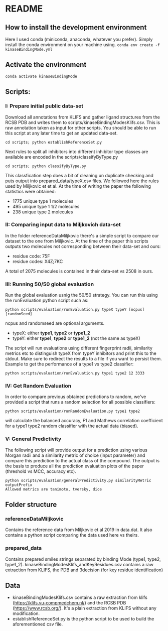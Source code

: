 # README

## How to install the development environment
Here I used conda (miniconda, anaconda, whatever you prefer).
Simply install the conda environment on your machine using.
`conda env create -f kinaseBindingMode.yml`

## Activate the environment
`conda activate kinaseBindingMode`

## Scripts:

### I: Prepare initial public data-set
Download all annotations from KLIFS and gather ligand structures from the RCSB PDB and writes them to scripts/kinaseBindingModesKlifs.csv. This is raw annotation taken as input for other scripts. You should be able to run this script at any later time to get an updated data-set.

`cd scripts; python establishReferenceSet.py`

Next rules to split all inhibitors into different inhibitor type classes are available are encoded in the scripts/classifyByType.py

`cd scripts; python classifyByType.py`

This classfication step does a bit of cleaning un duplicate checking and puts output into prepared_data/typeX.csv files. We followed here the rules used by Miljkovic et et al.
At the time of writing the paper the following statistics were obtained: 
- 1775 unique type 1 molecules
- 495 unique type 1 1/2 molecules
- 238 unique type 2 molecules

### II: Comparing input data to Miljkovich data-set
In the folder referenceDataMiljkovic there's a simple script to compare our dataset to the one from Miljkovic. At the time of the paper this scripts outputs two molecules not corresponding between their data-set and ours: 
- residue code: 75F
- residue codes: X4Z;7KC

A total of 2075 molecules is contained in their data-set vs 2508 in ours. 


### III: Running 50/50 global evaluation
Run the global evaluation usnig the 50/50 strategy. You can run this using the runEvaluation python script such as:

`python scripts/evaluation/runEvaluation.py typeX typeY [ncpus] [randomSeed]`

ncpus and randomseed are optional arguments. 
- typeX: either **type1**, **type2** or **type1_2**
- typeY: either **type1**, **type2** or **type1_2** (not the same as typeX)

The script will run evaluations using different fingerprint radii, similarity metrics etc to distinguish typeX from typeY inhibitors and print this to the stdout. Make sure to redirect the results to a file if you want to persist them.
Example to get the performance of a type1 vs type2 classifier: 

`python scripts/evaluation/runEvaluation.py type1 type2 12 3333`

### IV: Get Random Evaluation
In order to compare previous obtained predictions to random, we've provided a script that runs a random selection for all possible classifiers: 

`python scripts/evaluation/runRandomEvaluation.py type1 type2` 

will calculate the balanced accuracy, F1 and Mathews correlation coefficient for a type1 type2 random classifier with the actual data (biased). 

### V: General Predictivity
The following script will provide output for a prediction using various Morgan radii and a similarity metric of choice (input parameter) and compare this prediction to the actual class of the compound. The output is the basis to produce all the prediction evaluation plots of the paper (threshold vs MCC, accuracy etc). 

```
python scripts/evaluation/generalPredictivity.py similarityMetric outputPrefix 
Allowed metrics are tanimoto, tversky, dice
```



## Folder structure
### referenceDataMiljkovic
Contains the reference data from Miljkovic et al 2019 in data.dat. It also contains a python script comparing the data used here vs theirs. 
### prepared_data
Contains prepared smiles strings separated by binding Mode (type1, type2, type1_2). 
kinaseBindingModesKlifs_andKeyResidues.csv contains a raw extraction from KLIFS, the PDB and 3decision (for key residue identification)


## Data
- kinaseBindingModesKlifs.csv contains a raw extraction from klifs (https://klifs.vu-compmedchem.nl/) and the RCSB PDB (https://www.rcsb.org/). It's a plain extraction from KLIFS without any modification.
- establishReferenceSet.py is the python script to be used to build the aforementioned csv file.
